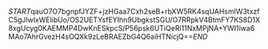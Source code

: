 $START$qauO7O7bgnpfJYZF+jzHGaa7Cxh2seB+rbXW5RK4sqUAHsmlW3txzfC5gJlwlxWElibUo/OS2UETYsfEYIhn9UbgkstSGU/O7RRpkV4BtmFY7KS8D1X8xgUcyg0KAEMMP4DwKnESkpcS/P56psk6UTiQeRi11NxMPjNA+YWI1iwa6MAo7AhrGvezH4sOQXk9zLeBRAEZbG4Q6aiHTNicjQ==$END$